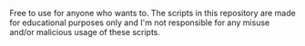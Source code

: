 Free to use for anyone who wants to.
The scripts in this repository are made for educational purposes only and I'm not responsible for any misuse and/or malicious usage of these scripts.
